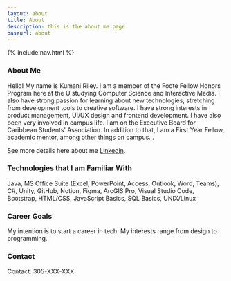 ```yaml
---
layout: about
title: About
description: this is the about me page
baseurl: about
---
```


{% include nav.html %}

### About Me

Hello! My name is Kumani Riley. I am a member of the Foote Fellow Honors Program here at the U studying Computer Science and Interactive Media. I also have strong passion for learning about new technologies, stretching from development tools to creative software. I have strong interests in product management, UI/UX design and frontend development.  I have also been very involved in campus life. I am on the Executive Board for Caribbean Students’ Association. In addition to that, I am a First Year Fellow, academic mentor, among other things on campus. .

See more details here about me [Linkedin](https://www.linkedin.com/in/kumaniriley/).


### Technologies that I am Familiar With
Java, MS Office Suite (Excel, PowerPoint, Access, Outlook, Word, Teams), C#, Unity, GitHub, Notion, Figma, ArcGIS Pro, Visual Studio Code, Bootstrap, HTML/CSS, JavaScript Basics, SQL Basics, UNIX/Linux


### Career Goals

My intention is to start a career in tech. My interests range from design to programming.

### Contact

Contact: 305-XXX-XXX